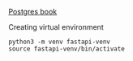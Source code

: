 
[Postgres book](https://pysql.tecladocode.com/)

Creating virtual environment
```
python3 -m venv fastapi-venv
source fastapi-venv/bin/activate
```
